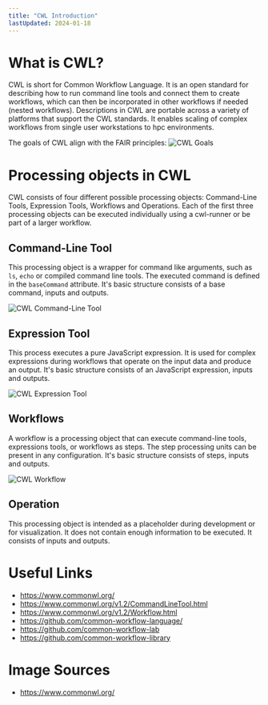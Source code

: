 ```yaml
---
title: "CWL Introduction"
lastUpdated: 2024-01-18
---
```


# What is CWL?

CWL is short for Common Workflow Language.
It is an open standard for describing how to run command line tools and connect them to create 
workflows, which can then be incorporated in other workflows if needed (nested workflows). 
Descriptions in CWL are portable across a variety of platforms that support the CWL 
standards. It enables scaling of complex workflows from single user workstations to hpc environments.

The goals of CWL align with the FAIR principles:
![CWL Goals](./../images/cwl_goals.png)

# Processing objects in CWL

CWL consists of four different possible processing objects: Command-Line Tools, Expression Tools, Workflows and Operations. 
Each of the first three processing objects can be executed individually using a cwl-runner or be part of a larger workflow.

## Command-Line Tool

This processing object is a wrapper for command like arguments, such as `ls`, `echo` or compiled 
command line tools. The executed command is defined in the `baseCommand` attribute. It's basic structure 
consists of a base command, inputs and outputs.

![CWL Command-Line Tool](./../images/cwl_command_line_tool.png)

## Expression Tool

This process executes a pure JavaScript expression. It is used for complex expressions during workflows 
that operate on the input data and produce an output. It's basic structure consists of an JavaScript expression, 
inputs and outputs.

![CWL Expression Tool](./../images/cwl_expression_tool.png)

## Workflows

A workflow is a processing object that can execute command-line tools, expressions tools, or workflows as steps. 
The step processing units can be present in any configuration. It's basic structure consists of steps, inputs and outputs.

![CWL Workflow](./../images/cwl_workflow.png)

## Operation

This processing object is intended as a placeholder during development or for visualization. It does not contain enough 
information to be executed. It consists of inputs and outputs.

# Useful Links

 - https://www.commonwl.org/
 - https://www.commonwl.org/v1.2/CommandLineTool.html
 - https://www.commonwl.org/v1.2/Workflow.html
 - https://github.com/common-workflow-language/
 - https://github.com/common-workflow-lab
 - https://github.com/common-workflow-library

# Image Sources

- https://www.commonwl.org/
